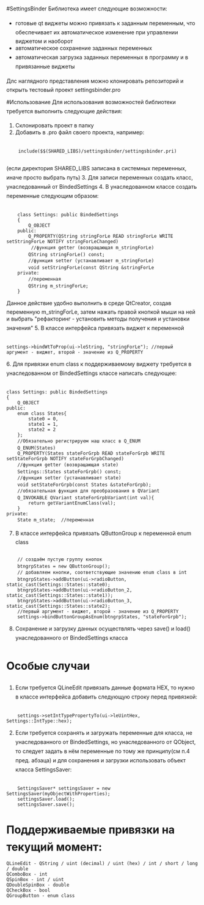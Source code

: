 ﻿#SettingsBinder
Библиотека имеет следующие возможности:
* готовые qt виджеты можно привязать к заданным переменным, что обеспечивает их автоматическое изменение при управлении виджетом и наоборот
* автоматическое сохранение заданных переменных 
* автоматическая загрузка заданных  переменных в программу и в привязанные виджеты

Длс наглядного представления можно клонировать репозиторий и открыть тестовый проект settingsbinder.pro

#Использование
Для использования возможностей библиотеки требуется выполнить следующие действия:
1. Склонировать проект в папку
2. Добавить в .pro файл своего проекта, например:
	<pre><code>
	include($$(SHARED_LIBS)/settingsbinder/settingsbinder.pri)
	</code></pre>
(если директория SHARED_LIBS записана в системных переменных, иначе просто выбрать путь)
3. Для записи переменных создать класс, унаследованный от BindedSettings
4. В унаследованном классе создать переменные следующим образом:
<pre><code>
	class Settings: public BindedSettings
	{
		Q_OBJECT
	public:
		Q_PROPERTY(QString stringForLe READ stringForLe WRITE setStringForLe NOTIFY stringForLeChanged)
		 //функция getter (возвращающая m_stringForLe)
		QString stringForLe() const;
		//функция setter (устанавливает m_stringForLe)
		void setStringForLe(const QString &stringForLe 
	private:
		//переменная
		QString m_stringForLe;				
	}
</code></pre>
Данное действие удобно выполнить в среде QtCreator, создав переменную m_stringForLe, затем нажать правой кнопкой мыши на ней и выбрать "рефакторинг - установить методы получения и установки значения"
5. В классе интерфейса привязать виджет к переменной
	<pre><code>
		settings->bindWtToProp(ui->leString, "stringForLe");
			//первый аргумент - виджет, второй - значение из Q_PROPERTY
	</code></pre>
6. Для привязки enum class к поддерживаемому виджету требуется в унаследованном от BindedSettings классе написать следующее:
<pre><code>
class Settings: public BindedSettings
{
	Q_OBJECT
public:
	enum class States{
		state0 = 0,
		state1 = 1,
		state2 = 2
	};
	//Обязательно регистрируем наш класс в Q_ENUM
	Q_ENUM(States)											
	Q_PROPERTY(States stateForGrpb READ stateForGrpb WRITE setStateForGrpb NOTIFY stateForGrpbChanged)
	//функция getter (возвращающая state)
	Settings::States stateForGrpb() const;		
	//функция setter (устанавливает state)
	void setStateForGrpb(const States &stateForGrpb);		
	//обязательная функция для преобразования в QVariant
	Q_INVOKABLE QVariant stateForGrpbVariant(int val){		
		return getVariantEnumClass<States>(val);
	}
private:
	State m_state;	//переменная
</code></pre>

7. В классе интерфейса привязать QButtonGroup к переменной enum class
<pre><code>
	// создаём пустую группу кнопок
	btngrpStates = new QButtonGroup();	
	// добавляем кнопки, соответствующие значению enum class в int							
	btngrpStates->addButton(ui->radioButton, static_cast<int>(Settings::States::state0);           		
	btngrpStates->addButton(ui->radioButton_2, static_cast<int>(Settings::States::state1));          
	btngrpStates->addButton(ui->radioButton_3, static_cast<int>(Settings::States::state2);    
	//первый аргумент - виджет, второй - значение из Q_PROPERTY				
	settings->bindButtonGroupAsEnum<Settings::States>(btngrpStates, "stateForGrpb");			
</code></pre>

8. Сохранение и загрузку данных осуществлять через save() и load() унаследованного от BindedSettings класса

# Особые случаи
1. Если требуется QLineEdit привязать данные формата HEX, то нужно в классе интерфейса добавить следующую строку перед привязкой:
<pre><code>
	settings->setIntTypePropertyTo(ui->leUintHex, Settings::IntType::hex);
</code></pre>
2. Если требуется сохранять и загружать переменные для класса, не унаследованного от BindedSettings, но унаследованного от QObject, то следует задать в нём переменные по тому же принципу(см п.4 пред. абзаца) и для сохранения и загрузки использовать объект класса SettingsSaver:
<pre><code>
	SettingsSaver* settingsSaver = new SettingsSaver(myObjectWithProperties);
	settingsSaver.load();
	settingsSaver.save();
</code></pre>

# Поддерживаемые привязки на текущий момент:
	QLineEdit - QString / uint (decimal) / uint (hex) / int / short / long / double 
	QComboBox - int
	QSpinBox - int / uint
	QDoubleSpinBox - double
	QCheckBox - bool
	QGroupButton - enum class